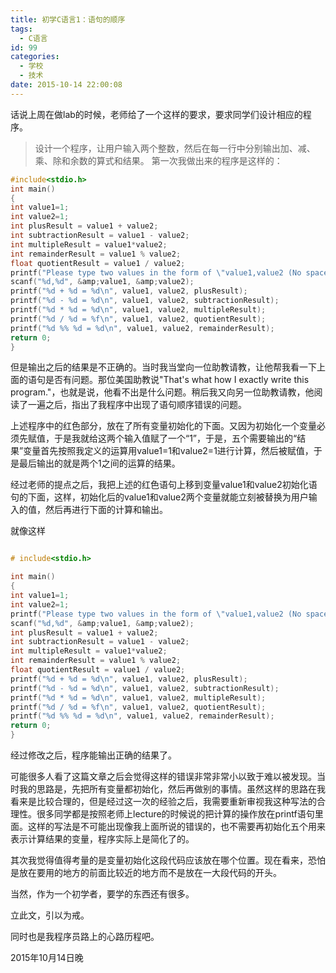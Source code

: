 ```yaml
---
title: 初学C语言1：语句的顺序
tags:
  - C语言
id: 99
categories:
  - 学校
  - 技术
date: 2015-10-14 22:00:08
---
```


话说上周在做lab的时候，老师给了一个这样的要求，要求同学们设计相应的程序。
> 设计一个程序，让用户输入两个整数，然后在每一行中分别输出加、减、乘、除和余数的算式和结果。
> 第一次我做出来的程序是这样的：
```c
#include<stdio.h>
int main()
{
int value1=1;
int value2=1;
int plusResult = value1 + value2;
int subtractionResult = value1 - value2;
int multipleResult = value1*value2;
int remainderResult = value1 % value2;
float quotientResult = value1 / value2;
printf("Please type two values in the form of \"value1,value2 (No space)\" to calculate the results.\n");
scanf("%d,%d", &amp;value1, &amp;value2);
printf("%d + %d = %d\n", value1, value2, plusResult);
printf("%d - %d = %d\n", value1, value2, subtractionResult);
printf("%d * %d = %d\n", value1, value2, multipleResult);
printf("%d / %d = %f\n", value1, value2, quotientResult);
printf("%d %% %d = %d\n", value1, value2, remainderResult);
return 0;
}
```
但是输出之后的结果是不正确的。当时我当堂向一位助教请教，让他帮我看一下上面的语句是否有问题。那位美国助教说"That's what how I exactly write this program."，也就是说，他看不出是什么问题。稍后我又向另一位助教请教，他阅读了一遍之后，指出了我程序中出现了语句顺序错误的问题。

上述程序中的红色部分，放在了所有变量初始化的下面。又因为初始化一个变量必须先赋值，于是我就给这两个输入值赋了一个“1”，于是，五个需要输出的“结果”变量首先按照我定义的运算用value1=1和value2=1进行计算，然后被赋值，于是最后输出的就是两个1之间的运算的结果。

经过老师的提点之后，我把上述的红色语句上移到变量value1和value2初始化语句的下面，这样，初始化后的value1和value2两个变量就能立刻被替换为用户输入的值，然后再进行下面的计算和输出。

就像这样

```c

# include<stdio.h>

int main()
{
int value1=1;
int value2=1;
printf("Please type two values in the form of \"value1,value2 (No space)\" to calculate the results.\n");
scanf("%d,%d", &amp;value1, &amp;value2);
int plusResult = value1 + value2;
int subtractionResult = value1 - value2;
int multipleResult = value1*value2;
int remainderResult = value1 % value2;
float quotientResult = value1 / value2;
printf("%d + %d = %d\n", value1, value2, plusResult);
printf("%d - %d = %d\n", value1, value2, subtractionResult);
printf("%d * %d = %d\n", value1, value2, multipleResult);
printf("%d / %d = %f\n", value1, value2, quotientResult);
printf("%d %% %d = %d\n", value1, value2, remainderResult);
return 0;
}
```

经过修改之后，程序能输出正确的结果了。

可能很多人看了这篇文章之后会觉得这样的错误非常非常小以致于难以被发现。当时我的思路是，先把所有变量都初始化，然后再做别的事情。虽然这样的思路在我看来是比较合理的，但是经过这一次的经验之后，我需要重新审视我这种写法的合理性。很多同学都是按照老师上lecture的时候说的把计算的操作放在printf语句里面。这样的写法是不可能出现像我上面所说的错误的，也不需要再初始化五个用来表示计算结果的变量，程序实际上是简化了的。

其次我觉得值得考量的是变量初始化这段代码应该放在哪个位置。现在看来，恐怕是放在要用的地方的前面比较近的地方而不是放在一大段代码的开头。

当然，作为一个初学者，要学的东西还有很多。

立此文，引以为戒。

同时也是我程序员路上的心路历程吧。

2015年10月14日晚